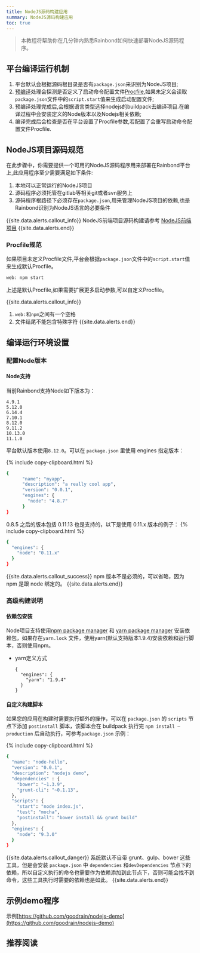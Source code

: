 ```yaml
---
title: NodeJS源码构建应用
summary: NodeJS源码构建应用
toc: true
---
```


> 本教程将帮助你在几分钟内熟悉Rainbond如何快速部署NodeJS源码程序。

## 平台编译运行机制

1. 平台默认会根据源码根目录是否有`package.json`来识别为NodeJS项目;
2. [预编译](../../../operation-manual/source-builder/principle/builder.html)处理会探测是否定义了启动命令配置文件[Procfile](./etc/procfile.html),如果未定义会读取`package.json`文件中的`script.start`值来生成启动配置文件;
3. 预编译处理完成后,会根据语言类型选择nodejs的buildpack去编译项目.在编译过程中会安装定义的Node版本以及Nodejs相关依赖;
4. 编译完成后会检查是否在平台设置了Procfile参数,若配置了会重写启动命令配置文件Procfile.

## NodeJS项目源码规范

在此步骤中，你需要提供一个可用的NodeJS源码程序用来部署在Rainbond平台上,此应用程序至少需要满足如下条件:

1. 本地可以正常运行的NodeJS项目
2. 源码程序必须托管在gitlab等相关git或者svn服务上
3. 源码程序根路径下必须存在`package.json`,用来管理NodeJS项目的依赖,也是Rainbond识别为NodeJS语言的必要条件

{{site.data.alerts.callout_info}}
NodeJS前端项目源码构建请参考 [NodeJS前端项目](./nodejs2html.html)
{{site.data.alerts.end}}

### Procfile规范

如果项目未定义Procfile文件,平台会根据`package.json`文件中的`script.start`值来生成默认Procfile。

```bash
web: npm start
```

上述是默认Procfile,如果需要扩展更多启动参数,可以自定义Procfile。

{{site.data.alerts.callout_info}}
1. `web:`和`npm`之间有一个空格
2. 文件结尾不能包含特殊字符
{{site.data.alerts.end}}

## 编译运行环境设置

### 配置Node版本

#### Node支持

当前Rainbond支持Node如下版本为：

```
4.9.1 
5.12.0 
6.14.4 
7.10.1 
8.12.0 
9.11.2
10.13.0 
11.1.0 
```

平台默认版本使用`8.12.0`。可以在 `package.json` 里使用 engines 指定版本：

{% include copy-clipboard.html %}
```bash
{
      "name": "myapp",
      "description": "a really cool app",
      "version": "0.0.1",
      "engines": {
        "node": "4.8.7"
      }
}
```

0.8.5 之后的版本包括 0.11.13 也是支持的，以下是使用 0.11.x 版本的例子：
{% include copy-clipboard.html %}

```bash
{
  "engines": {
    "node": "0.11.x"
  }
}
```

{{site.data.alerts.callout_success}}
npm 版本不是必须的，可以省略，因为 npm 是跟 node 绑定的。
{{site.data.alerts.end}}

### 高级构建说明


#### 依赖包安装 

Node项目支持使用[npm package manager](https://www.npmjs.com/) 和 [yarn package manager](https://yarnpkg.com/) 安装依赖包，如果存在`yarn.lock` 文件，使用yarn(默认支持版本1.9.4)安装依赖和运行脚本，否则使用npm。

* yarn定义方式

  ```
  {
    "engines": {
      "yarn": "1.9.4"
    }
  }
  ```


#### 自定义构建脚本

如果您的应用在构建时需要执行额外的操作，可以在 `package.json` 的 `scripts` 节点下添加 `postinstall`
脚本，该脚本会在 buildpack 执行完 `npm install —production` 后自动执行，可参考`package.json` 示例：

{% include copy-clipboard.html %}
```bash
{
  "name": "node-hello",
  "version": "0.0.1",
  "description": "nodejs demo",
  "dependencies" : {
    "bower": "~1.3.9",
    "grunt-cli": "~0.1.13",
  },
  "scripts": {
    "start": "node index.js",
    "test": "mocha",
    "postinstall": "bower install && grunt build"
  },
  "engines": {
    "node": "9.3.0"
  }
}
```

{{site.data.alerts.callout_danger}}
系统默认不自带 grunt、gulp、bower 这些工具，但是会安装 `package.json` 中 `dependencies` 和`devDependencies` 节点下的依赖，所以自定义执行的命令也需要作为依赖添加到此节点下，否则可能会找不到命令，这些工具执行时需要的依赖也是如此。
{{site.data.alerts.end}}


## 示例demo程序

示例[https://github.com/goodrain/nodejs-demo](https://github.com/goodrain/nodejs-demo)

## 推荐阅读

